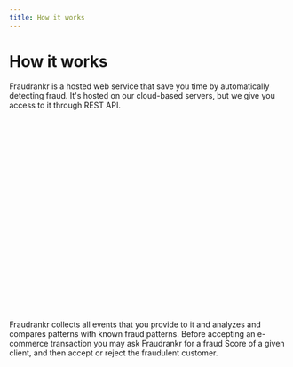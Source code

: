 ```yaml
---
title: How it works
---
```


# How it works

Fraudrankr is a hosted web service that save you time by automatically detecting
fraud. It's hosted on our cloud-based servers, but we give you access to it
through REST API.

<div id="container" style="width: 545px; height: 350px; margin: 0 auto"></div>

Fraudrankr collects all events that you provide to it and analyzes and compares
patterns with known fraud patterns. Before accepting an e-commerce transaction
you may ask Fraudrankr for a fraud Score of a given client, and then accept or
reject the fraudulent customer.

<script src="//ajax.googleapis.com/ajax/libs/jquery/2.0.2/jquery.min.js"></script>
<script src="http://code.highcharts.com/highcharts.js"></script>
<script src="http://code.highcharts.com/modules/exporting.js"></script>
<script src="/javascripts/fraudrankr-diagram.js"></script>

